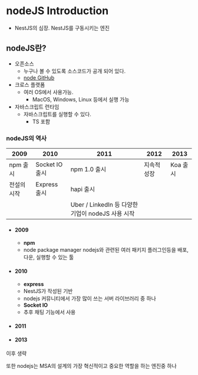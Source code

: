 # nodeJS Introduction
- NestJS의 심장. NestJS를 구동시키는 엔진

## nodeJS란?
- 오픈소스
    - 누구나 볼 수 있도록 소스코드가 공개 되어 있다.
    - [node GitHub](https://github.com/nodejs/node)
- 크로스 플랫폼
    - 여러 OS에서 사용가능.
        - MacOS, Windows, Linux 등에서 실행 가능
- 자바스크립트 런타임
    - 자바스크립트를 실행할 수 있다.
        - TS 포함
    
### nodeJS의 역사

| 2009 | 2010      | 2011           | 2012 | 2013 |
| ------ | --------- | -------------- | -- | ---- |
| npm 출시    | Socket IO 출시 | npm 1.0 출시 | 지속적 성장  | Koa 출시 |
| 전설의 시작    | Express 출시 | hapi 출시 |   |
|     |  | Uber / LinkedIn 등 다양한 기업이 nodeJS 사용 시작 |   |

- #### 2009
    - **npm**
    - node package manager nodejs와 관련된 여러 패키지 플러그인등을 배포, 다운, 실행할 수 있는 툴

- #### 2010
    - **express**
    - NestJS가 작성된 기반
    - nodejs 커뮤니티에서 가장 많이 쓰는 서버 라이브러리 중 하나
    - **Socket IO**
    - 추후 채팅 기능에서 사용
- #### 2011

- #### 2013
    
이후 생략

또한 nodejs는 MSA의 설계의 가장 혁신적이고 중요한 역할을 하는 엔진중 하나